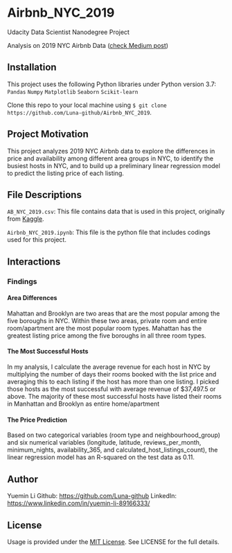 # Airbnb_NYC_2019
Udacity Data Scientist Nanodegree Project

Analysis on 2019 NYC Airbnb Data ([check Medium post](https://medium.com/@cloverlym/these-three-findings-will-help-you-earn-more-money-from-airbnb-hosting-in-nyc-d775846c17b1))

## Installation
This project uses the following Python libraries under Python version 3.7:
  `Pandas` 
  `Numpy` 
  `Matplotlib` 
  `Seaborn` 
  `Scikit-learn`

Clone this repo to your local machine using ```$ git clone https://github.com/Luna-github/Airbnb_NYC_2019```. 

## Project Motivation
This project analyzes 2019 NYC Airbnb data to explore the differences in price and availability among different area groups in NYC, to identify the busiest hosts in NYC, and to build up a preliminary linear regression model to predict the listing price of each listing. 

## File Descriptions
`AB_NYC_2019.csv`: This file contains data that is used in this project, originally from [Kaggle](https://www.kaggle.com/dgomonov/new-york-city-airbnb-open-data).

`Airbnb_NYC_2019.ipynb`: This file is the python file that includes codings used for this project.

## Interactions
### Findings
#### Area Differences
Mahattan and Brooklyn are two areas that are the most popular among the five boroughs in NYC. Within these two areas, private room and entire room/apartment are the most popular room types. Mahattan has the greatest listing price among the five boroughs in all three room types. 

#### The Most Successful Hosts
In my analysis, I calculate the average revenue for each host in NYC by multiplying the number of days their rooms booked with the list price and averaging this to each listing if the host has more than one listing. I picked those hosts as the most successful with average revenue of $37,497.5 or above. The majority of these most successful hosts have listed their rooms in Manhattan and Brooklyn as entire home/apartment

#### The Price Prediction
Based on two categorical variables (room type and neighbourhood_group) and six numerical variables (longitude, latitude, reviews_per_month, minimum_nights, availability_365, and calculated_host_listings_count), the linear regression model has an R-squared on the test data as 0.11. 

## Author
Yuemin Li
Github: https://github.com/Luna-github
LinkedIn: https://www.linkedin.com/in/yuemin-li-89166333/

## License
Usage is provided under the [MIT License](../blob/master/LICENSE). See LICENSE for the full details.
